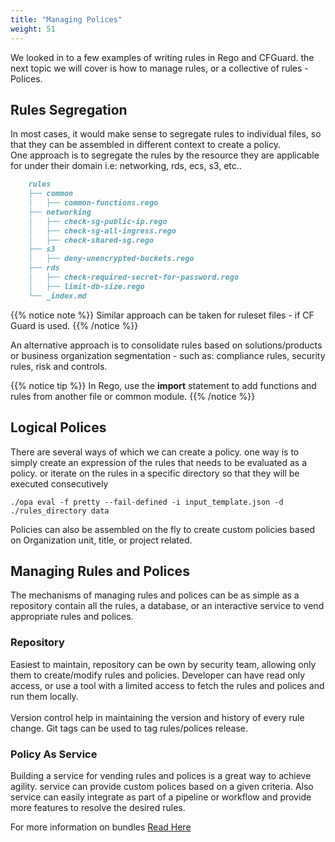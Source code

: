 ```yaml
---
title: "Managing Polices"
weight: 51
---
```


We looked in to a few examples of writing rules in Rego and CFGuard. the next topic we will cover is how to manage rules, or a collective of rules - Polices.


## Rules Segregation
In most cases, it would make sense to segregate rules to individual files, so that they can be assembled in different context to create a policy.
<br/>
One approach is to segregate the rules by the resource they are applicable for under their domain i.e: networking, rds, ecs, s3, etc..

```markdown
    rules
    ├── common
    │   ├── common-functions.rego  
    ├── networking
    │   ├── check-sg-public-ip.rego
    │   ├── check-sg-all-ingress.rego
    │   ├── check-shared-sg.rego
    ├── s3
    │   ├── deny-unencrypted-buckets.rego  
    ├── rds
    │   ├── check-required-secret-for-password.rego
    │   ├── limit-db-size.rego
    └── _index.md
```
{{% notice note %}}
Similar approach can be taken for ruleset files - if CF Guard is used.
{{% /notice %}}

An alternative approach is to consolidate rules based on solutions/products or business organization segmentation - such as: compliance rules, security rules, risk and controls.

{{% notice tip %}}
In Rego, use the **import** statement to add functions and rules from another file or common module.
{{% /notice %}}

## Logical Polices
There are several ways of which we can create a policy. one way is to simply create an expression of the rules that needs to be evaluated as a policy. or iterate on the rules in a specific directory so that they will be executed consecutively 

```shell
./opa eval -f pretty --fail-defined -i input_template.json -d ./rules_directory data
```
 Policies can also be assembled on the fly to create custom policies based on Organization unit, title, or project related.


## Managing Rules and Polices
The mechanisms of managing rules and polices can be as simple as a repository contain all the rules, a database, or an interactive service to vend appropriate rules and polices.   
### Repository
Easiest to maintain, repository can be own by security team, allowing only them to create/modify rules and policies. Developer can have read only access, or use a tool with a limited access to fetch the rules and polices and run them locally.
<br/><br/>
Version control help in maintaining the version and history of every rule change. Git tags can be used to tag rules/polices release.

### Policy As Service
Building a service for vending rules and polices is a great way to achieve agility. service can provide custom polices based on a given criteria. 
Also service can easily integrate as part of a pipeline or workflow and provide more features to resolve the desired rules.

For more information on bundles [Read Here](https://www.openpolicyagent.org/docs/v0.12.2/bundles/)
